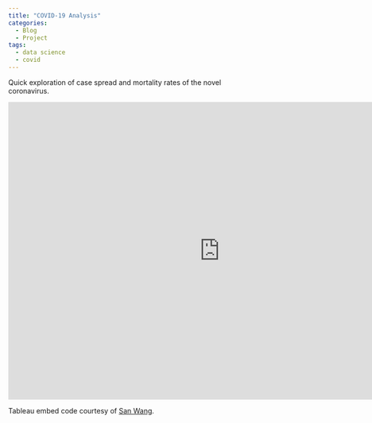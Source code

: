 ```yaml
---
title: "COVID-19 Analysis"
categories:
  - Blog
  - Project
tags:
  - data science
  - covid
---
```



Quick exploration of case spread and mortality rates of the novel coronavirus.

<iframe seamless frameborder="0" src="https://public.tableau.com/views/COVID-19_15841289274910/Story1?:embed=yes&:display_count=yes&:showVizHome=no" width = '850' height = '600' scrolling='yes' ></iframe>

Tableau embed code courtesy of [San Wang](https://san-wang.github.io/blog/Embed-Tableau-dashboard-into-github-page-post/).
